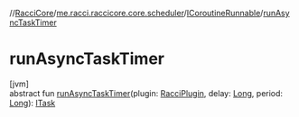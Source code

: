 //[RacciCore](../../../index.md)/[me.racci.raccicore.core.scheduler](../index.md)/[ICoroutineRunnable](index.md)/[runAsyncTaskTimer](run-async-task-timer.md)

# runAsyncTaskTimer

[jvm]\
abstract fun [runAsyncTaskTimer](run-async-task-timer.md)(plugin: [RacciPlugin](../../me.racci.raccicore/-racci-plugin/index.md), delay: [Long](https://kotlinlang.org/api/latest/jvm/stdlib/kotlin/-long/index.html), period: [Long](https://kotlinlang.org/api/latest/jvm/stdlib/kotlin/-long/index.html)): [ITask](../-i-task/index.md)
